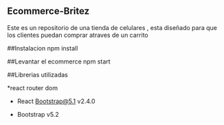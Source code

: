 ## Ecommerce-Britez
Este es un repositorio de una tienda de celulares , esta diseñado para que los clientes puedan comprar atraves de un carrito

##Instalacion
npm install

##Levantar el ecommerce
npm start

##Librerias utilizadas

*react router dom
* React Bootstrap@5.1 v2.4.0

* Bootstrap v5.2
